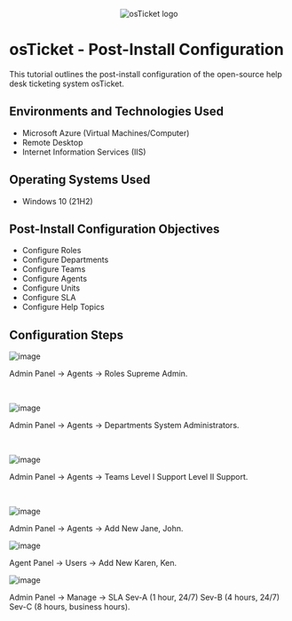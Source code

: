 <p align="center">
<img src="https://i.imgur.com/Clzj7Xs.png" alt="osTicket logo"/>
</p>

<h1>osTicket - Post-Install Configuration</h1>
This tutorial outlines the post-install configuration of the open-source help desk ticketing system osTicket.<br />



<h2>Environments and Technologies Used</h2>

- Microsoft Azure (Virtual Machines/Computer)
- Remote Desktop
- Internet Information Services (IIS)

<h2>Operating Systems Used </h2>

- Windows 10</b> (21H2)

<h2>Post-Install Configuration Objectives</h2>

- Configure Roles
- Configure Departments
- Configure Teams
- Configure Agents
- Configure Units
- Configure SLA
- Configure Help Topics

<h2>Configuration Steps</h2>


![image](https://github.com/Rizzledizzle4/post-install-config/assets/135624545/55639460-0afd-4c32-93b9-f2399f0fc95e)


Admin Panel -> Agents -> Roles
Supreme Admin.

</p>
<br />


![image](https://github.com/Rizzledizzle4/post-install-config/assets/135624545/756f3da2-d2b6-4e46-9f94-ddcaf295dc38)


Admin Panel -> Agents -> Departments
System Administrators.

</p>
<br />


![image](https://github.com/Rizzledizzle4/post-install-config/assets/135624545/3c06cdbe-6ab0-4828-b0f7-aa378c7af604)


<p>
Admin Panel -> Agents -> Teams
Level I Support
Level II Support.

</p>
<br />

![image](https://github.com/Rizzledizzle4/post-install-config/assets/135624545/9e64e039-361d-4fd5-a295-f9a8eef5eb3d)

Admin Panel -> Agents -> Add New
Jane,
John.


![image](https://github.com/Rizzledizzle4/post-install-config/assets/135624545/9e03ea55-783a-4695-8ac8-4f0407dc9924)

Agent Panel -> Users -> Add New
Karen,
Ken.


![image](https://github.com/Rizzledizzle4/post-install-config/assets/135624545/35b3ecdc-9ac2-40da-b487-96a150232f45)

Admin Panel -> Manage -> SLA
Sev-A (1 hour, 24/7)
Sev-B (4 hours, 24/7)
Sev-C (8 hours, business hours).
